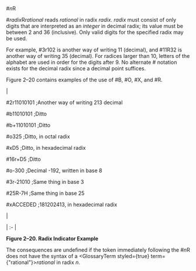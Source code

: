  



#*n*R 



#*radix*R*rational* reads *rational* in radix *radix*. *radix* must consist of only digits that are interpreted as an *integer* in decimal radix; its value must be between 2 and 36 (inclusive). Only valid digits for the specified radix may be used. 



For example, #3r102 is another way of writing 11 (decimal), and #11R32 is another way of writing 35 (decimal). For radices larger than 10, letters of the alphabet are used in order for the digits after 9. No alternate # notation exists for the decimal radix since a decimal point suffices. 



Figure 2–20 contains examples of the use of #B, #O, #X, and #R. 



|<p>#2r11010101 ;Another way of writing 213 decimal </p><p>#b11010101 ;Ditto </p><p>#b+11010101 ;Ditto </p><p>#o325 ;Ditto, in octal radix </p><p>#xD5 ;Ditto, in hexadecimal radix </p><p>#16r+D5 ;Ditto </p><p>#o-300 ;Decimal -192, written in base 8 </p><p>#3r-21010 ;Same thing in base 3 </p><p>#25R-7H ;Same thing in base 25 </p><p>#xACCEDED ;181202413, in hexadecimal radix</p>|

| :- |





**Figure 2–20. Radix Indicator Example** 



The consequences are undefined if the token immediately following the #*n*R does not have the syntax of a <GlossaryTerm styled={true} term={"rational"}><i>rational</i></GlossaryTerm> in radix *n*. 




